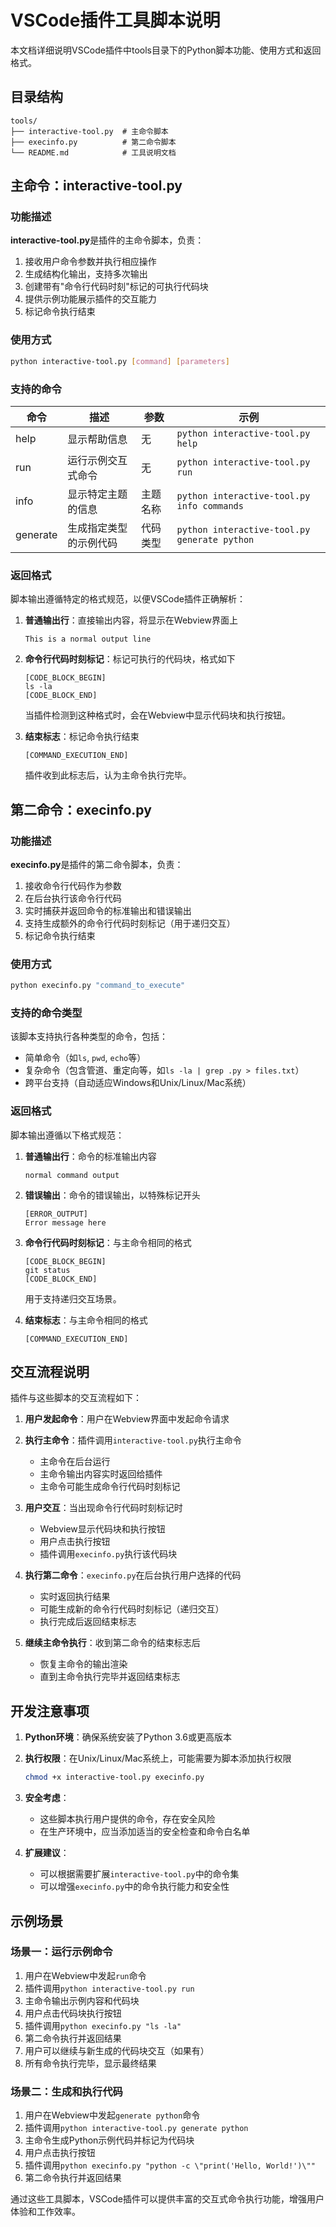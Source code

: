 # VSCode插件工具脚本说明

本文档详细说明VSCode插件中tools目录下的Python脚本功能、使用方式和返回格式。

## 目录结构

```
tools/
├── interactive-tool.py  # 主命令脚本
├── execinfo.py          # 第二命令脚本
└── README.md            # 工具说明文档
```

## 主命令：interactive-tool.py

### 功能描述

**interactive-tool.py**是插件的主命令脚本，负责：
1. 接收用户命令参数并执行相应操作
2. 生成结构化输出，支持多次输出
3. 创建带有"命令行代码时刻"标记的可执行代码块
4. 提供示例功能展示插件的交互能力
5. 标记命令执行结束

### 使用方式

```bash
python interactive-tool.py [command] [parameters]
```

### 支持的命令

| 命令 | 描述 | 参数 | 示例 |
|------|------|------|------|
| help | 显示帮助信息 | 无 | `python interactive-tool.py help` |
| run | 运行示例交互式命令 | 无 | `python interactive-tool.py run` |
| info | 显示特定主题的信息 | 主题名称 | `python interactive-tool.py info commands` |
| generate | 生成指定类型的示例代码 | 代码类型 | `python interactive-tool.py generate python` |

### 返回格式

脚本输出遵循特定的格式规范，以便VSCode插件正确解析：

1. **普通输出行**：直接输出内容，将显示在Webview界面上
   ```
   This is a normal output line
   ```

2. **命令行代码时刻标记**：标记可执行的代码块，格式如下
   ```
   [CODE_BLOCK_BEGIN]
   ls -la
   [CODE_BLOCK_END]
   ```
   当插件检测到这种格式时，会在Webview中显示代码块和执行按钮。

3. **结束标志**：标记命令执行结束
   ```
   [COMMAND_EXECUTION_END]
   ```
   插件收到此标志后，认为主命令执行完毕。

## 第二命令：execinfo.py

### 功能描述

**execinfo.py**是插件的第二命令脚本，负责：
1. 接收命令行代码作为参数
2. 在后台执行该命令行代码
3. 实时捕获并返回命令的标准输出和错误输出
4. 支持生成额外的命令行代码时刻标记（用于递归交互）
5. 标记命令执行结束

### 使用方式

```bash
python execinfo.py "command_to_execute"
```

### 支持的命令类型

该脚本支持执行各种类型的命令，包括：
- 简单命令（如`ls`, `pwd`, `echo`等）
- 复杂命令（包含管道、重定向等，如`ls -la | grep .py > files.txt`）
- 跨平台支持（自动适应Windows和Unix/Linux/Mac系统）

### 返回格式

脚本输出遵循以下格式规范：

1. **普通输出行**：命令的标准输出内容
   ```
   normal command output
   ```

2. **错误输出**：命令的错误输出，以特殊标记开头
   ```
   [ERROR_OUTPUT]
   Error message here
   ```

3. **命令行代码时刻标记**：与主命令相同的格式
   ```
   [CODE_BLOCK_BEGIN]
   git status
   [CODE_BLOCK_END]
   ```
   用于支持递归交互场景。

4. **结束标志**：与主命令相同的格式
   ```
   [COMMAND_EXECUTION_END]
   ```

## 交互流程说明

插件与这些脚本的交互流程如下：

1. **用户发起命令**：用户在Webview界面中发起命令请求

2. **执行主命令**：插件调用`interactive-tool.py`执行主命令
   - 主命令在后台运行
   - 主命令输出内容实时返回给插件
   - 主命令可能生成命令行代码时刻标记

3. **用户交互**：当出现命令行代码时刻标记时
   - Webview显示代码块和执行按钮
   - 用户点击执行按钮
   - 插件调用`execinfo.py`执行该代码块

4. **执行第二命令**：`execinfo.py`在后台执行用户选择的代码
   - 实时返回执行结果
   - 可能生成新的命令行代码时刻标记（递归交互）
   - 执行完成后返回结束标志

5. **继续主命令执行**：收到第二命令的结束标志后
   - 恢复主命令的输出渲染
   - 直到主命令执行完毕并返回结束标志

## 开发注意事项

1. **Python环境**：确保系统安装了Python 3.6或更高版本

2. **执行权限**：在Unix/Linux/Mac系统上，可能需要为脚本添加执行权限
   ```bash
   chmod +x interactive-tool.py execinfo.py
   ```

3. **安全考虑**：
   - 这些脚本执行用户提供的命令，存在安全风险
   - 在生产环境中，应当添加适当的安全检查和命令白名单

4. **扩展建议**：
   - 可以根据需要扩展`interactive-tool.py`中的命令集
   - 可以增强`execinfo.py`中的命令执行能力和安全性

## 示例场景

### 场景一：运行示例命令

1. 用户在Webview中发起`run`命令
2. 插件调用`python interactive-tool.py run`
3. 主命令输出示例内容和代码块
4. 用户点击代码块执行按钮
5. 插件调用`python execinfo.py "ls -la"`
6. 第二命令执行并返回结果
7. 用户可以继续与新生成的代码块交互（如果有）
8. 所有命令执行完毕，显示最终结果

### 场景二：生成和执行代码

1. 用户在Webview中发起`generate python`命令
2. 插件调用`python interactive-tool.py generate python`
3. 主命令生成Python示例代码并标记为代码块
4. 用户点击执行按钮
5. 插件调用`python execinfo.py "python -c \"print('Hello, World!')\""`
6. 第二命令执行并返回结果

通过这些工具脚本，VSCode插件可以提供丰富的交互式命令执行功能，增强用户体验和工作效率。
